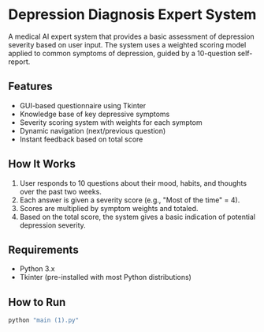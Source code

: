 # Depression Diagnosis Expert System

A medical AI expert system that provides a basic assessment of depression severity based on user input. The system uses a weighted scoring model applied to common symptoms of depression, guided by a 10-question self-report.

## Features
- GUI-based questionnaire using Tkinter
- Knowledge base of key depressive symptoms
- Severity scoring system with weights for each symptom
- Dynamic navigation (next/previous question)
- Instant feedback based on total score

## How It Works
1. User responds to 10 questions about their mood, habits, and thoughts over the past two weeks.
2. Each answer is given a severity score (e.g., "Most of the time" = 4).
3. Scores are multiplied by symptom weights and totaled.
4. Based on the total score, the system gives a basic indication of potential depression severity.

## Requirements
- Python 3.x
- Tkinter (pre-installed with most Python distributions)

## How to Run
```bash
python "main (1).py"
